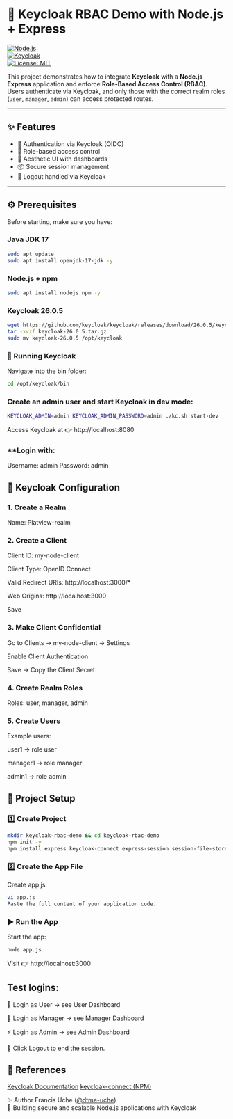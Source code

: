 # 🔐 Keycloak RBAC Demo with Node.js + Express

[![Node.js](https://img.shields.io/badge/Node.js-18.x-green?logo=node.js)](https://nodejs.org/)  
[![Keycloak](https://img.shields.io/badge/Keycloak-26.0.5-blue?logo=keycloak)](https://www.keycloak.org/)  
[![License: MIT](https://img.shields.io/badge/License-MIT-yellow.svg)](LICENSE)

This project demonstrates how to integrate **Keycloak** with a **Node.js Express** application and enforce **Role-Based Access Control (RBAC)**.  
Users authenticate via Keycloak, and only those with the correct realm roles (`user`, `manager`, `admin`) can access protected routes.  

---

## ✨ Features
- 🔑 Authentication via Keycloak (OIDC)
- 👤 Role-based access control
- 🎨 Aesthetic UI with dashboards
- 📦 Secure session management
- 🚪 Logout handled via Keycloak

---

## ⚙️ Prerequisites

Before starting, make sure you have:

### **Java JDK 17**
```bash
sudo apt update
sudo apt install openjdk-17-jdk -y
```
### **Node.js + npm**
```bash
sudo apt install nodejs npm -y
```
### **Keycloak 26.0.5**
```bash
wget https://github.com/keycloak/keycloak/releases/download/26.0.5/keycloak-26.0.5.tar.gz
tar -xvzf keycloak-26.0.5.tar.gz
sudo mv keycloak-26.0.5 /opt/keycloak
```
### 🚀 Running Keycloak
Navigate into the bin folder:
```bash
cd /opt/keycloak/bin
```
### **Create an admin user and start Keycloak in dev mode:**
```bash
KEYCLOAK_ADMIN=admin KEYCLOAK_ADMIN_PASSWORD=admin ./kc.sh start-dev
```
Access Keycloak at 👉 http://localhost:8080

### **Login with:
Username: admin
Password: admin

## 🔧 Keycloak Configuration
### 1. Create a Realm
Name: Platview-realm

### 2. Create a Client
Client ID: my-node-client

Client Type: OpenID Connect

Valid Redirect URIs: http://localhost:3000/*

Web Origins: http://localhost:3000

Save

### 3. Make Client Confidential
Go to Clients → my-node-client → Settings

Enable Client Authentication

Save → Copy the Client Secret

### 4. Create Realm Roles
Roles: user, manager, admin

### 5. Create Users
Example users:

user1 → role user

manager1 → role manager

admin1 → role admin

## 📂 Project Setup
### **1️⃣ Create Project**
```bash
mkdir keycloak-rbac-demo && cd keycloak-rbac-demo
npm init -y
npm install express keycloak-connect express-session session-file-store
```
### **2️⃣ Create the App File**
Create app.js:
```bash
vi app.js
Paste the full content of your application code.
```

### **▶️ Run the App**
Start the app:
```bash
node app.js
```
Visit 👉 http://localhost:3000

## Test logins:
👤 Login as User → see User Dashboard

👔 Login as Manager → see Manager Dashboard

⚡ Login as Admin → see Admin Dashboard

🚪 Click Logout to end the session.

## 📖 References
[Keycloak Documentation](https://www.keycloak.org/documentation)
[keycloak-connect (NPM)](https://www.npmjs.com/package/keycloak-connect)

✨ Author
Francis Uche ([@dtme-uche](https://github.com/dtme-uche))  
🚀 Building secure and scalable Node.js applications with Keycloak
